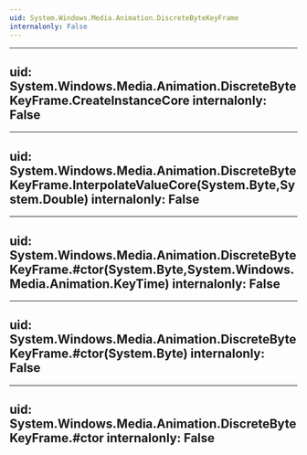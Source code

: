 ```yaml
---
uid: System.Windows.Media.Animation.DiscreteByteKeyFrame
internalonly: False
---
```


---
uid: System.Windows.Media.Animation.DiscreteByteKeyFrame.CreateInstanceCore
internalonly: False
---

---
uid: System.Windows.Media.Animation.DiscreteByteKeyFrame.InterpolateValueCore(System.Byte,System.Double)
internalonly: False
---

---
uid: System.Windows.Media.Animation.DiscreteByteKeyFrame.#ctor(System.Byte,System.Windows.Media.Animation.KeyTime)
internalonly: False
---

---
uid: System.Windows.Media.Animation.DiscreteByteKeyFrame.#ctor(System.Byte)
internalonly: False
---

---
uid: System.Windows.Media.Animation.DiscreteByteKeyFrame.#ctor
internalonly: False
---
